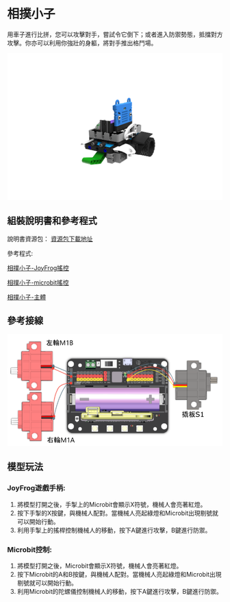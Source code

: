# 相撲小子

用車子進行比拼，您可以攻擊對手，嘗試令它倒下；或者進入防禦勢態，抵擋對方攻擊。你亦可以利用你強壯的身軀，將對手推出格鬥場。

![](images/rhino.png)

## 組裝說明書和參考程式

說明書資源包： [資源包下載地址](https://bit.ly/12In1SumobotBuildingInstruction)

參考程式: 

[相撲小子-JoyFrog搖控](https://makecode.microbit.org/_DEmiTaf1qAz2)

[相撲小子-microbit搖控](https://makecode.microbit.org/_a3FgJm1dXRka)

[相撲小子-主體](https://makecode.microbit.org/_FYAD3f49c54q)

## 參考接線

![](images/rhino_wire.png)

## 模型玩法

### JoyFrog遊戲手柄:

1. 將模型打開之後，手掣上的Microbit會顯示X符號，機械人會亮著紅燈。
2. 按下手掣的X按鍵，與機械人配對。當機械人亮起綠燈和Microbit出現剔號就可以開始行動。
3. 利用手掣上的搖桿控制機械人的移動，按下A鍵進行攻擊，B鍵進行防禦。

### Microbit控制:

1. 將模型打開之後，Microbit會顯示X符號，機械人會亮著紅燈。
2. 按下Microbit的A和B按鍵，與機械人配對。當機械人亮起綠燈和Microbit出現剔號就可以開始行動。
3. 利用Microbit的陀螺儀控制機械人的移動，按下A鍵進行攻擊，B鍵進行防禦。
